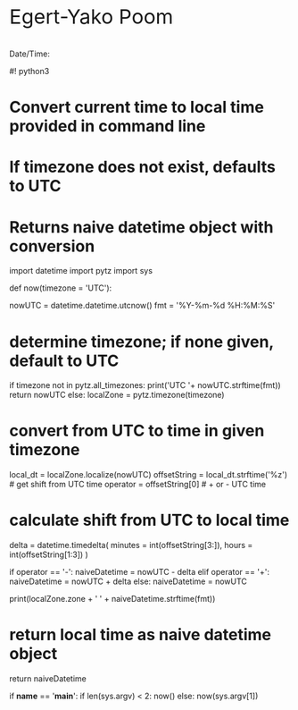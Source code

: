 <p style="font-size:36px">Egert-Yako Poom</p>

<p>Date/Time: <span id="datetime"></span></p>

<script>
var dt = new Date();
document.getElementById("datetime").innerHTML = (("0"+(dt.getMonth()+1)).slice(-2)) +"/"+ (("0"+dt.getDate()).slice(-2)) +"/"+ (dt.getFullYear()) +" "+ (("0"+dt.getHours()+1).slice(-2)) +":"+ (("0"+dt.getMinutes()+1).slice(-2));
</script>

#! python3

# Convert current time to local time provided in command line
# If timezone does not exist, defaults to UTC
# Returns naive datetime object with conversion

import datetime
import pytz
import sys

def now(timezone = 'UTC'):

   nowUTC = datetime.datetime.utcnow()
   fmt = '%Y-%m-%d %H:%M:%S'

   # determine timezone; if none given, default to UTC
   if timezone not in pytz.all_timezones:
      print('UTC '+ nowUTC.strftime(fmt))
      return nowUTC
   else:
      localZone = pytz.timezone(timezone)

   # convert from UTC to time in given timezone
   local_dt = localZone.localize(nowUTC)
   offsetString = local_dt.strftime('%z') # get shift from UTC time
   operator = offsetString[0] # + or - UTC time

   # calculate shift from UTC to local time
   delta = datetime.timedelta(
         minutes = int(offsetString[3:]),
         hours = int(offsetString[1:3])
         )

   if operator == '-':
      naiveDatetime = nowUTC - delta
   elif operator == '+':
      naiveDatetime = nowUTC + delta
   else:
      naiveDatetime = nowUTC

   print(localZone.zone + ' ' + naiveDatetime.strftime(fmt))

   # return local time as naive datetime object
   return naiveDatetime

if __name__ == '__main__':
   if len(sys.argv) < 2:
      now()
   else:
      now(sys.argv[1])
      

